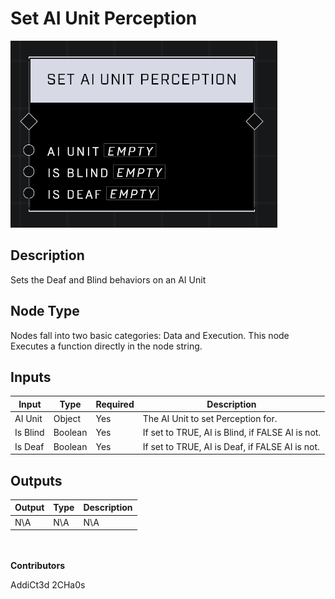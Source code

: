 # Set AI Unit Perception
![](../../../.gitbook/assets/set-ai-unit-perception.png)

## Description
Sets the Deaf and Blind behaviors on an AI Unit

## Node Type
Nodes fall into two basic categories: Data and Execution. This node Executes a function directly in the node string.

## Inputs
| Input            | Type             | Required | Description												    |
|------------------|------------------|----------|--------------------------------------------------------------|
| AI Unit | Object | Yes | The AI Unit to set Perception for.|
| Is Blind | Boolean | Yes | If set to TRUE, AI is Blind, if FALSE AI is not. |
| Is Deaf | Boolean | Yes | If set to TRUE, AI is Deaf, if FALSE AI is not. |

## Outputs
| Output           | Type             | Description												     |
|------------------|------------------|--------------------------------------------------------------|
| N\A | N\A | N\A |

\
\
**Contributors**

AddiCt3d 2CHa0s
